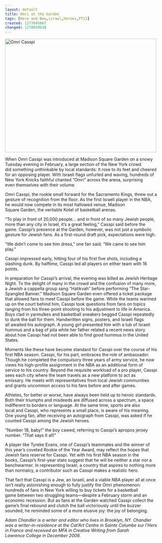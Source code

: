 ```yaml
---
layout: default
title: Omri at the Garden
tags: [Here and Now,israel,heroes,PT11]
created: 1277645067
changed: 1278959638
---
```

<p><a title="Omri Casspi by PresenTense Group, on Flickr" href="http://www.flickr.com/photos/presentensegroup/4786932487/"><img width="500" height="375" alt="Omri Casspi" src="http://farm5.static.flickr.com/4139/4786932487_518eb5dc68.jpg" /></a></p>
<p class="rteleft">When Omri Casspi was introduced&nbsp;at Madison Square Garden on a&nbsp;snowy Tuesday evening in February,&nbsp;a large section of the New York crowd did&nbsp;something unthinkable by local standards: It&nbsp;rose to its feet and cheered for an opposing&nbsp;player. With Israeli flags unfurled and waving,&nbsp;hundreds of New York Knicks faithful chanted&nbsp;&ldquo;Omri&rdquo; across the arena, surprising even&nbsp;themselves with their volume.</p>
<p>Omri Casspi, the rookie small forward&nbsp;for the Sacramento Kings, threw out a gesture&nbsp;of recognition from the floor. As the first Israeli&nbsp;player in the NBA, he would now compete&nbsp;in its most hallowed venue, Madison Square&nbsp;Garden, the veritable Kotel of basketball&nbsp;arenas.</p>
<p>&ldquo;To play in front of 20,000 people... and&nbsp;in front of so many Jewish people, more than&nbsp;any city in Israel, it&rsquo;s a great feeling,&rdquo; Casspi&nbsp;said before the game.&nbsp;Casspi&rsquo;s presence at the Garden, however,&nbsp;was not just a symbolic gesture for Jewish fans.&nbsp;As a first-round draft pick, expectations were&nbsp;high.</p>
<p>&ldquo;We didn&rsquo;t come to see him dress,&rdquo; one&nbsp;fan said. &ldquo;We came to see him play.&rdquo;</p>
<p>Casspi impressed early, hitting four of his&nbsp;first five shots, including a slashing dunk. By&nbsp;halftime, Casspi led all players on either team&nbsp;with 16 points.</p>
<p>In preparation for Casspi&rsquo;s arrival, the&nbsp;evening was billed as Jewish Heritage Night.&nbsp;To the delight of many in the crowd and the&nbsp;confusion of many more, a Jewish a cappella&nbsp;group sang &ldquo;Hatikvah&rdquo; before performing&nbsp;&ldquo;The Star-Spangled Banner.&rdquo; Madison Square&nbsp;Garden even offered a ticket package that allowed&nbsp;fans to meet Casspi before the game.&nbsp;While the teams warmed up on the court behind&nbsp;him, Casspi took questions from fans on&nbsp;topics ranging from his three-point shooting&nbsp;to his adjustment to life in America. Boys clad&nbsp;in yarmulkes and basketball sneakers begged&nbsp;Casspi repeatedly to dunk the ball for them.&nbsp;Handwritten signs, posters, and Israeli flags all&nbsp;awaited his autograph. A young girl presented&nbsp;him with a tub of Israeli hummus and a bag&nbsp;of pita while her father related a recent news&nbsp;story about how Casspi had not been able to&nbsp;find good hummus in the United States.</p>
<p>Moments like these have become standard&nbsp;for Casspi over the course of his first&nbsp;NBA season. Casspi, for his part, embraces&nbsp;the role of ambassador. Though he completed&nbsp;the compulsory three years of army service,&nbsp;he now views his high-profile assignment in&nbsp;the NBA as an additional form of service to&nbsp;his country. Beyond the requisite workload of&nbsp;a pro player, Casspi sees each city where the&nbsp;team travels as a new platform to act as emissary.&nbsp;He meets with representatives from local&nbsp;Jewish communities and grants uncommon&nbsp;access to his fans before and after games.&nbsp;</p>
<p>Athletes, for better or worse, have always&nbsp;been held up to heroic standards. Both their&nbsp;triumphs and misdeeds are diffused across a&nbsp;spectrum, a space indifferent to borders or&nbsp;language. At the same time, sports are also local&nbsp;and Casspi, who represents a small place,&nbsp;is aware of his meaning. One young fan, after&nbsp;receiving an autograph from Casspi, was asked&nbsp;if he counted Casspi among the Jewish heroes.</p>
<p>&ldquo;Number 18, baby!&rdquo; the boy cawed, referring&nbsp;to Casspi&rsquo;s apropos jersey number.&nbsp;&ldquo;That says it all!&rdquo;</p>
<p>A player like Tyreke Evans, one of Casspi&rsquo;s&nbsp;teammates and the winner of this year&rsquo;s&nbsp;coveted Rookie of the Year Award, may reflect&nbsp;the hopes that Jewish fans reserve for Casspi.&nbsp;Yet with his first NBA season in the books,&nbsp;Casspi&rsquo;s first-year stats suggest that he will be&nbsp;neither a star nor a benchwarmer. In representing&nbsp;Israel, a country that aspires to nothing&nbsp;more than normalcy, a contributor such as&nbsp;Casspi makes a realistic hero.</p>
<p>That fact that Casspi is a Jew, an Israeli,&nbsp;and a viable NBA player all at once isn&rsquo;t really&nbsp;astonishing enough to fully justify the Omri&nbsp;phenomenon: hundreds of fans in New York&nbsp;willing to buy tickets for a basketball game&nbsp;between two struggling teams&mdash;despite a February&nbsp;storm and an economic recession. But&nbsp;as fans at the Garden watched Casspi collect&nbsp;the game&rsquo;s final rebound and clutch the ball&nbsp;victoriously until the buzzer sounded, he reminded&nbsp;some of a more elusive joy: the joy of&nbsp;belonging.</p>
<p><em>Adam Chandler is a writer and&nbsp;editor who lives in Brooklyn, NY.&nbsp;Chandler was a writer-in-residence&nbsp;at the Cat&rsquo;Art Centre in Sainte Columbe&nbsp;sur l&rsquo;Hers in France and received an MFA&nbsp;in Creative Writing from Sarah Lawrence&nbsp;College in December 2009.&nbsp;</em></p>